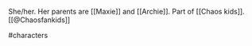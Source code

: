 She/her. Her parents are [[Maxie]] and [[Archie]]. Part of [[Chaos kids]]. [[@Chaosfankids]]

#characters 